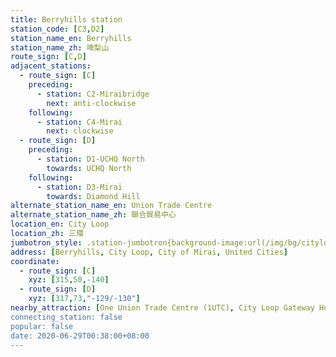 ```yaml
---
title: Berryhills station
station_code: [C3,D2]
station_name_en: Berryhills
station_name_zh: 啤梨山
route_sign: [C,D]
adjacent_stations:
  - route_sign: [C]
    preceding:
      - station: C2-Miraibridge
        next: anti-clockwise
    following:
      - station: C4-Mirai
        next: clockwise
  - route_sign: [D]
    preceding:
      - station: D1-UCHQ North
        towards: UCHQ North
    following:
      - station: D3-Mirai
        towards: Diamond Hill
alternate_station_name_en: Union Trade Centre
alternate_station_name_zh: 聯合貿易中心
location_en: City Loop
location_zh: 三環
jumbotron_style: .station-jumbotron{background-image:url(/img/bg/cityloopline.png),url(/img/bg/diamondline.png);background-repeat:no-repeat;background-size:100% 10px;background-position:0 115px,0 145px}
address: [Berryhills, City Loop, City of Mirai, United Cities]
coordinate:
  - route_sign: [C]
    xyz: [315,50,-140]
  - route_sign: [D]
    xyz: [317,73,"-129/-130"]
nearby_attraction: [One Union Trade Centre (1UTC), City Loop Gateway Horse Park, MineDonald's]
connecting_station: false
popular: false
date: 2020-06-29T00:38:00+08:00
---
```


